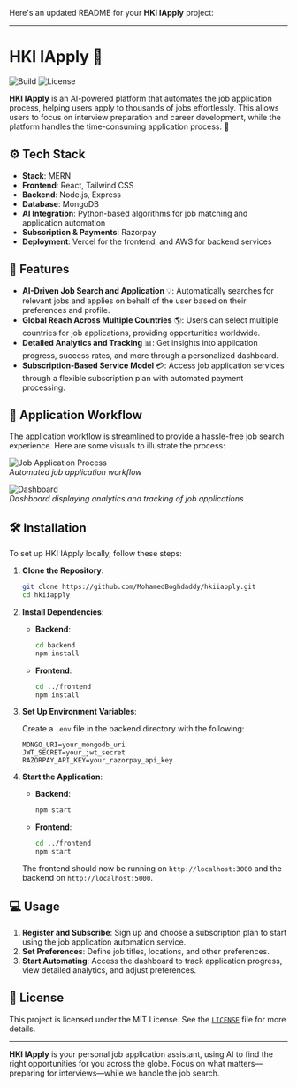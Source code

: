 Here's an updated README for your **HKI IApply** project:

---

# HKI IApply 🤖

![Build](https://img.shields.io/github/actions/workflow/status/MohamedBoghdaddy/hkiiapply/ci.yml)
![License](https://img.shields.io/github/license/MohamedBoghdaddy/hkiiapply)

**HKI IApply** is an AI-powered platform that automates the job application process, helping users apply to thousands of jobs effortlessly. This allows users to focus on interview preparation and career development, while the platform handles the time-consuming application process. 💼

## ⚙️ Tech Stack
- **Stack**: MERN
- **Frontend**: React, Tailwind CSS
- **Backend**: Node.js, Express
- **Database**: MongoDB
- **AI Integration**: Python-based algorithms for job matching and application automation
- **Subscription & Payments**: Razorpay
- **Deployment**: Vercel for the frontend, and AWS for backend services

## 🚀 Features

- **AI-Driven Job Search and Application** 💡: Automatically searches for relevant jobs and applies on behalf of the user based on their preferences and profile.
- **Global Reach Across Multiple Countries** 🌎: Users can select multiple countries for job applications, providing opportunities worldwide.
- **Detailed Analytics and Tracking** 📊: Get insights into application progress, success rates, and more through a personalized dashboard.
- **Subscription-Based Service Model** 💳: Access job application services through a flexible subscription plan with automated payment processing.

## 💼 Application Workflow

The application workflow is streamlined to provide a hassle-free job search experience. Here are some visuals to illustrate the process:

![Job Application Process](https://path/to/application-process-gif.gif)  
*Automated job application workflow*

![Dashboard](https://path/to/dashboard-screenshot.png)  
*Dashboard displaying analytics and tracking of job applications*

## 🛠️ Installation

To set up HKI IApply locally, follow these steps:

1. **Clone the Repository**:

   ```bash
   git clone https://github.com/MohamedBoghdaddy/hkiiapply.git
   cd hkiiapply
   ```

2. **Install Dependencies**:

   - **Backend**:
     ```bash
     cd backend
     npm install
     ```

   - **Frontend**:
     ```bash
     cd ../frontend
     npm install
     ```

3. **Set Up Environment Variables**:

   Create a `.env` file in the backend directory with the following:

   ```env
   MONGO_URI=your_mongodb_uri
   JWT_SECRET=your_jwt_secret
   RAZORPAY_API_KEY=your_razorpay_api_key
   ```

4. **Start the Application**:

   - **Backend**:
     ```bash
     npm start
     ```

   - **Frontend**:
     ```bash
     cd ../frontend
     npm start
     ```

   The frontend should now be running on `http://localhost:3000` and the backend on `http://localhost:5000`.

## 💻 Usage

1. **Register and Subscribe**: Sign up and choose a subscription plan to start using the job application automation service.
2. **Set Preferences**: Define job titles, locations, and other preferences.
3. **Start Automating**: Access the dashboard to track application progress, view detailed analytics, and adjust preferences.

## 📜 License

This project is licensed under the MIT License. See the [`LICENSE`](LICENSE) file for more details.

---

**HKI IApply** is your personal job application assistant, using AI to find the right opportunities for you across the globe. Focus on what matters—preparing for interviews—while we handle the job search.
